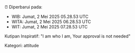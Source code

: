 ⏰ Diperbarui pada:
- WIB: Jumat, 2 Mei 2025 05.28.53 UTC
- WITA: Jumat, 2 Mei 2025 06.28.53 UTC
- WIT: Jumat, 2 Mei 2025 07.28.53 UTC

Kutipan Inspiratif:
"I am who I am, Your approval is not needed"


Kategori: attitude

